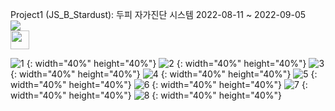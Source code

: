 Project1 (JS_B_Stardust): 두피 자가진단 시스템 2022-08-11 ~ 2022-09-05 
<br>
<img src="https://user-images.githubusercontent.com/108075604/188791960-6ca55e8f-757e-4b4e-ae9a-65ace5d6c754.gif"> 
<br>
<img src="(https://user-images.githubusercontent.com/108075604/189489063-45892226-749e-4377-a989-c55d95b72809.png" width="30" height="30"/>

![1](https://user-images.githubusercontent.com/108075604/189489063-45892226-749e-4377-a989-c55d95b72809.png) {: width="40%" height="40%"}
![2](https://user-images.githubusercontent.com/108075604/189489067-74a52770-897f-4045-8e3b-0d27638a48f9.png) {: width="40%" height="40%"}
![3](https://user-images.githubusercontent.com/108075604/189489069-1f6665e7-a900-48d0-872a-d194121e5ea9.png) {: width="40%" height="40%"}
![4](https://user-images.githubusercontent.com/108075604/189489073-ffa33f26-6b6d-4a2f-aaca-623dddcef8b2.png) {: width="40%" height="40%"}
![5](https://user-images.githubusercontent.com/108075604/189489075-eb4f7e0c-ecd2-46c3-a005-299aeeaaae86.png) {: width="40%" height="40%"}
![6](https://user-images.githubusercontent.com/108075604/189489077-a972931f-87af-4de7-ab56-d7e3a678681f.png) {: width="40%" height="40%"}
![7](https://user-images.githubusercontent.com/108075604/189489227-4053c22d-68a7-4b08-96bb-402c1b90e855.png) {: width="40%" height="40%"}
![8](https://user-images.githubusercontent.com/108075604/189489234-96352042-a350-4fc4-82ae-6a2734f656af.png) {: width="40%" height="40%"}
